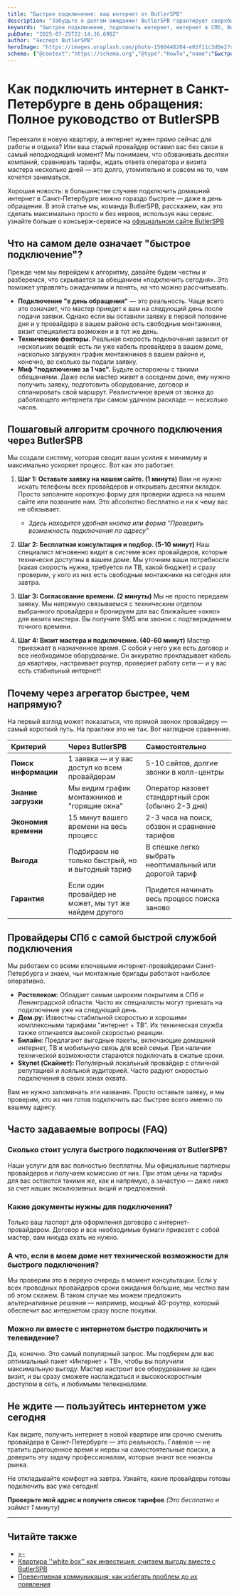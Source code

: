```yaml
---
title: "Быстрое подключение: ваш интернет от ButlerSPB"
description: "Забудьте о долгом ожидании! ButlerSPB гарантирует сверхбыстрое подключение к интернету. Наши мастера приедут в удобное время и настроят всё за минуты."
keywords: "быстрое подключение, подключить интернет, интернет в СПб, ButlerSPB, скоростной интернет, настройка роутера"
pubDate: "2025-07-25T22:14:36.698Z"
author: "Эксперт ButlerSPB"
heroImage: "https://images.unsplash.com/photo-1560448204-e02f11c3d0e2?q=80&w=2070&auto=format&fit=crop"
schema: {"@context":"https://schema.org","@type":"HowTo","name":"Быстрое подключение: ваш интернет от ButlerSPB","description":"Забудьте о долгом ожидании! ButlerSPB гарантирует сверхбыстрое подключение к интернету. Наши мастера приедут в удобное время и настроят всё за минуты.","image":{"@type":"ImageObject","url":"https://images.unsplash.com/photo-1560448204-e02f11c3d0e2?q=80&w=2070&auto=format&fit=crop"},"aggregateRating":{"@type":"AggregateRating","ratingValue":"4.8","reviewCount":600,"bestRating":"5","worstRating":"1"},"publisher":{"@type":"Organization","name":"Блог ButlerSPB","logo":{"@type":"ImageObject","url":"https://butlerspb-blog.netlify.app/favicon.ico"}},"mainEntityOfPage":{"@type":"WebPage","@id":"https://butlerspb-blog.netlify.app/blog/bystroe-podklyuchenie/"}}
---
```

# Как подключить интернет в Санкт-Петербурге в день обращения: Полное руководство от ButlerSPB

Переехали в новую квартиру, а интернет нужен прямо сейчас для работы и отдыха? Или ваш старый провайдер оставил вас без связи в самый неподходящий момент? Мы понимаем, что обзванивать десятки компаний, сравнивать тарифы, ждать ответа оператора и визита мастера несколько дней — это долго, утомительно и совсем не то, чем хочется заниматься.

Хорошая новость: в большинстве случаев подключить домашний интернет в Санкт-Петербурге можно гораздо быстрее — даже в день обращения. В этой статье мы, команда ButlerSPB, расскажем, как это сделать максимально просто и без нервов, используя наш сервис. узнайте больше о консьерж-сервисе на <a href="https://butlerspb.ru/svyazatsya-s-konserzh-servisom" target="_blank" rel="nofollow">официальном сайте ButlerSPB</a>

## Что на самом деле означает "быстрое подключение"?

Прежде чем мы перейдем к алгоритму, давайте будем честны и разберемся, что скрывается за обещанием «подключить сегодня». Это поможет управлять ожиданиями и понять, на что можно рассчитывать.

*   **Подключение "в день обращения"** — это реальность. Чаще всего это означает, что мастер приедет к вам на следующий день после подачи заявки. Однако если вы оставили заявку в первой половине дня и у провайдера в вашем районе есть свободные монтажники, визит специалиста возможен и в тот же день.
*   **Технические факторы.** Реальная скорость подключения зависит от нескольких вещей: есть ли уже кабель провайдера в вашем доме, насколько загружен график монтажников в вашем районе и, конечно, во сколько вы подали заявку.
*   **Миф "подключение за 1 час".** Будьте осторожны с такими обещаниями. Даже если мастер живет в соседнем доме, ему нужно получить заявку, подготовить оборудование, договор и спланировать свой маршрут. Реалистичное время от звонка до работающего интернета при самом удачном раскладе — несколько часов.

## Пошаговый алгоритм срочного подключения через ButlerSPB

Мы создали систему, которая сводит ваши усилия к минимуму и максимально ускоряет процесс. Вот как это работает.

1.  **Шаг 1: Оставьте заявку на нашем сайте. (1 минута)**
    Вам не нужно искать телефоны всех провайдеров и открывать десятки вкладок. Просто заполните короткую форму для проверки адреса на нашем сайте или позвоните нам. Это абсолютно бесплатно и ни к чему вас не обязывает.

    *   *Здесь находится удобная кнопка или форма "Проверить возможность подключения по адресу"*

2.  **Шаг 2: Бесплатная консультация и подбор. (5-10 минут)**
    Наш специалист мгновенно видит в системе всех провайдеров, которые технически доступны в вашем доме. Мы уточним ваши потребности (какая скорость нужна, требуется ли ТВ, какой бюджет) и сразу проверим, у кого из них есть свободные монтажники на сегодня или завтра.

3.  **Шаг 3: Согласование времени. (2 минуты)**
    Мы не просто передаем заявку. Мы напрямую связываемся с техническим отделом выбранного провайдера и бронируем для вас ближайшее «окно» для визита мастера. Вы получите SMS или звонок с подтверждением точного времени.

4.  **Шаг 4: Визит мастера и подключение. (40-60 минут)**
    Мастер приезжает в назначенное время. С собой у него уже есть договор и все необходимое оборудование. Он аккуратно прокладывает кабель до квартиры, настраивает роутер, проверяет работу сети — и у вас есть стабильный интернет!

## Почему через агрегатор быстрее, чем напрямую?

На первый взгляд может показаться, что прямой звонок провайдеру — самый короткий путь. На практике это не так. Вот наглядное сравнение.

| Критерий             | Через ButlerSPB                                  | Самостоятельно                                         |
| :------------------- | :----------------------------------------------- | :------------------------------------------------------- |
| **Поиск информации** | 1 заявка — и у вас доступ ко всем провайдерам    | 5-10 сайтов, долгие звонки в колл-центры               |
| **Знание загрузки**  | Мы видим график монтажников и "горящие окна"     | Оператор назовет стандартный срок (обычно 2-3 дня)     |
| **Экономия времени** | 15 минут вашего времени на весь процесс          | 2-3 часа на поиск, обзвон и сравнение тарифов         |
| **Выгода**           | Подбираем не только быстрый, но и выгодный тариф | В спешке легко выбрать неоптимальный или дорогой тариф |
| **Гарантия**         | Если один провайдер не может, мы тут же найдем другого | Придется начинать весь процесс поиска заново             |

## Провайдеры СПб с самой быстрой службой подключения

Мы работаем со всеми ключевыми интернет-провайдерами Санкт-Петербурга и знаем, чьи монтажные бригады работают наиболее оперативно.

*   **Ростелеком:** Обладает самым широким покрытием в СПб и Ленинградской области. Часто их специалисты могут приехать на подключение уже на следующий день.
*   **Дом.ру:** Известны стабильной скоростью и хорошими комплексными тарифами "интернет + ТВ". Их техническая служба также отличается высокой скоростью реакции.
*   **Билайн:** Предлагают выгодные пакеты, включающие домашний интернет, ТВ и мобильную связь для всей семьи. При наличии технической возможности стараются подключать в сжатые сроки.
*   **Skynet (Скайнет):** Популярный локальный провайдер с отличной репутацией и лояльной аудиторией. Часто радуют скоростью подключения в своих зонах охвата.

Вам не нужно запоминать эти названия. Просто оставьте заявку, и мы проверим, кто из них готов подключить вас быстрее всего именно по вашему адресу.

## Часто задаваемые вопросы (FAQ)

### Сколько стоит услуга быстрого подключения от ButlerSPB?
Наши услуги для вас полностью бесплатны. Мы официальные партнеры провайдеров и получаем комиссию от них. При этом цены на тарифы для вас остаются такими же, как и напрямую, а зачастую — даже ниже за счет наших эксклюзивных акций и предложений.

### Какие документы нужны для подключения?
Только ваш паспорт для оформления договора с интернет-провайдером. Договор и все необходимые бумаги привезет с собой мастер, вам никуда ехать не нужно.

### А что, если в моем доме нет технической возможности для быстрого подключения?
Мы проверим это в первую очередь в момент консультации. Если у всех проводных провайдеров сроки ожидания большие, мы честно вам об этом скажем. В таком случае мы можем предложить альтернативные решения — например, мощный 4G-роутер, который обеспечит вас интернетом сразу после покупки.

### Можно ли вместе с интернетом быстро подключить и телевидение?
Да, конечно. Это самый популярный запрос. Мы подберем для вас оптимальный пакет «Интернет + ТВ», чтобы вы получили максимальную выгоду. Мастер настроит все оборудование за один визит, и вы сразу сможете наслаждаться и высокоскоростным доступом в сеть, и любимыми телеканалами.

## Не ждите — пользуйтесь интернетом уже сегодня

Как видите, получить интернет в новой квартире или срочно сменить провайдера в Санкт-Петербурге — это реальность. Главное — не тратить драгоценное время и нервы на самостоятельные поиски, а доверить эту задачу профессионалам, которые знают все нюансы рынка.

Не откладывайте комфорт на завтра. Узнайте, какие провайдеры готовы подключить вас уже сегодня!

**Проверьте мой адрес и получите список тарифов**
*(Это бесплатно и займет 1 минуту)*

---

## Читайте также

*   [>-](/blog/kak-podgotovit-zagorodnyy-dom-k-kruglogodichnoy-sdache/)
*   [Квартира ''white box'' как инвестиция: считаем выгоду вместе с ButlerSPB](/blog/investicionnaya-privlekatelnost-kvartir-formata-white-box-raschety/)
*   [Превентивная коммуникация: как избегать проблем до их появления](/blog/preventivnaya-kommunikaciya/)

